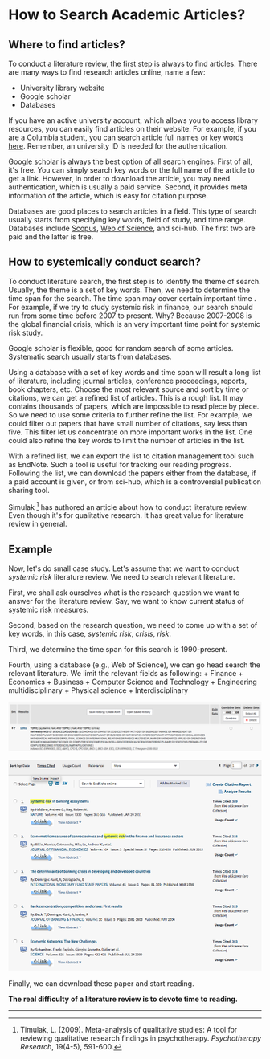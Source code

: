 # How to Search Academic Articles?

## Where to find articles?

To conduct a literature review, the first step is always to find articles. There are many ways to find research articles online, name a few:

+ University library website
+ Google scholar
+ Databases

If you have an active university account, which allows you to access library resources, you can easily find articles on their website. For example, if you are a Columbia student, you can search article full names or key words [here](http://library.columbia.edu). Remember, an university ID is needed for the authentication.

[Google scholar](https://scholar.google.com) is always the best option of all search engines. First of all, it's free. You can simply search key words or the full name of the article to get a link. However, in order to download the article, you may need authentication, which is usually a paid service. Second, it provides meta information of the article, which is easy for citation purpose.

Databases are good places to search articles in a field. This type of search usually starts from specifying key words, field of study, and time range. Databases include [Scopus](https://www.scopus.com), [Web of Science](https://login.webofknowledge.com), and sci-hub. The first two are paid and the latter is free. 

## How to systemically conduct search?

To conduct literature search, the first step is to identify the theme of search. Usually, the theme is a set of key words. Then, we need to determine the time span for the search. The time span may cover certain important time . For example, if we try to study systemic risk in finance, our search should run from some time before 2007 to present. Why? Because 2007-2008 is the global financial crisis, which is an very important time point for systemic risk study.

Google scholar is flexible, good for random search of some articles. Systematic search usually starts from databases. 

Using a database with a set of key words and time span will result a long list of literature, including journal articles, conference proceedings, reports, book chapters, etc. Choose the most relevant source and sort by time or citations, we can get a refined list of articles. This is a rough list. It may contains thousands of papers, which are impossible to read piece by piece. So we need to use some criteria to further refine the list. For example, we could filter out papers that have small number of citations, say less than five. This filter let us concentrate on more important works in the list. One could also refine the key words to limit the number of articles in the list.

With a refined list, we can export the list to citation management tool such as EndNote. Such a tool is useful for tracking our reading progress. Following the list, we can download the papers either from the database, if a paid account is given, or from sci-hub, which is a controversial publication sharing tool.

Simulak [^1] has authored an article about how to conduct literature review. Even though it's for qualitative research. It has great value for literature review in general.

## Example

Now, let's do small case study. Let's assume that we want to conduct *systemic risk* literature review. We need to search relevant literature.

First, we shall ask ourselves what is the research question we want to answer for the literature review. Say, we want to know current status of systemic risk measures.

Second, based on the research question, we need to come up with a set of key words, in this case, *systemic risk*, *crisis*, *risk*.

Third, we determine the time span for this search is 1990-present.

Fourth, using a database (e.g., Web of Science), we can go head search the relevant literature. We limit the relevant fields as following:
    + Finance
    + Economics
    + Business
    + Computer Science and Technology
    + Engineering multidisciplinary
    + Physical science
    + Interdisciplinary

![webofscience]( ../assets/images/webofscience-1.png "Refined search")

![webofscience result]( ../assets/images/webofscience-2.png "Search result (partial)")

Finally, we can download these paper and start reading.

**The real difficulty of a literature review is to devote time to reading.**


--------
[^1]: Timulak, L. (2009). Meta-analysis of qualitative studies: A tool for reviewing qualitative research findings in psychotherapy. *Psychotherapy Research*, 19(4-5), 591-600. 

<script type="text/javascript" async
  src="https://cdn.mathjax.org/mathjax/latest/MathJax.js?config=TeX-MML-AM_CHTML">
</script>